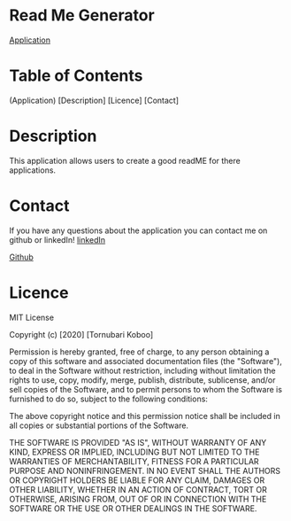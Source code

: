 # Read Me Generator 
[Application](https://www.youtube.com/watch?v=QmUmZwnMGX8&feature=youtu.be)

# Table of Contents 
(Application)
[Description]
[Licence]
[Contact]

# Description 
This application allows users to create a good readME 
for there applications. 

# Contact
If you have any questions about the application you can contact me on github or linkedIn!
[linkedIn](https://www.linkedin.com/in/tornubari-koboo/)

[Github](https://github.com/TornubariKoboo)

# Licence 
MIT License

Copyright (c) [2020] [Tornubari Koboo]

Permission is hereby granted, free of charge, to any person obtaining a copy of this software and associated documentation files (the "Software"), to deal in the Software without restriction, including without limitation the rights to use, copy, modify, merge, publish, distribute, sublicense, and/or sell copies of the Software, and to permit persons to whom the Software is furnished to do so, subject to the following conditions:

The above copyright notice and this permission notice shall be included in all copies or substantial portions of the Software.

THE SOFTWARE IS PROVIDED "AS IS", WITHOUT WARRANTY OF ANY KIND, EXPRESS OR IMPLIED, INCLUDING BUT NOT LIMITED TO THE WARRANTIES OF MERCHANTABILITY, FITNESS FOR A PARTICULAR PURPOSE AND NONINFRINGEMENT. IN NO EVENT SHALL THE AUTHORS OR COPYRIGHT HOLDERS BE LIABLE FOR ANY CLAIM, DAMAGES OR OTHER LIABILITY, WHETHER IN AN ACTION OF CONTRACT, TORT OR OTHERWISE, ARISING FROM, OUT OF OR IN CONNECTION WITH THE SOFTWARE OR THE USE OR OTHER DEALINGS IN THE SOFTWARE.